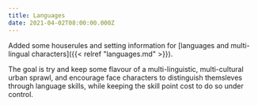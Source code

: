```yaml
---
title: Languages
date: 2021-04-02T08:00:00.000Z
---
```

Added some houserules and setting information for [languages and multi-lingual characters]({{< relref "languages.md" >}}).

The goal is try and keep some flavour of a multi-linguistic, multi-cultural urban sprawl, and encourage face characters to distinguish themsleves through language skills, while keeping the skill point cost to do so under control.
<!--more-->